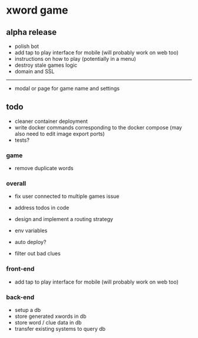 # xword game

## alpha release

- polish bot
- add tap to play interface for mobile (will probably work on web too)
- instructions on how to play (potentially in a menu)
- destroy stale games logic
- domain and SSL

---

- modal or page for game name and settings

## todo

- cleaner container deployment
- write docker commands corresponding to the docker compose (may also need to edit image export ports)
- tests?

### game

- remove duplicate words

### overall

- fix user connected to multiple games issue

- address todos in code
- design and implement a routing strategy

- env variables
- auto deploy?

- filter out bad clues

### front-end

- add tap to play interface for mobile (will probably work on web too)

### back-end

- setup a db
- store generated xwords in db
- store word / clue data in db
- transfer existing systems to query db
